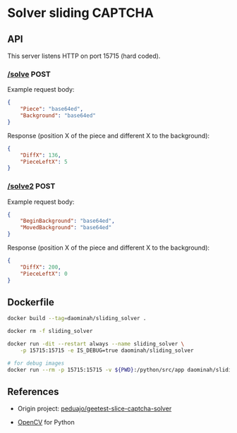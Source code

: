 # Solver sliding CAPTCHA

## API

This server listens HTTP on port 15715 (hard coded).

### [/solve](http://127.0.0.1:15715/solve) POST

Example request body:

````json
{
    "Piece": "base64ed",
    "Background": "base64ed"
}
````

Response (position X of the piece and different X to the background):

````json
{
    "DiffX": 136,
    "PieceLeftX": 5
}
````

### [/solve2](http://127.0.0.1:15715/solve2) POST

Example request body:

````json
{
    "BeginBackground": "base64ed",
    "MovedBackground": "base64ed"
}
````

Response (position X of the piece and different X to the background):

````json
{
    "DiffX": 200,
    "PieceLeftX": 0
}
````

## Dockerfile

````bash
docker build --tag=daominah/sliding_solver .

docker rm -f sliding_solver

docker run -dit --restart always --name sliding_solver \
    -p 15715:15715 -e IS_DEBUG=true daominah/sliding_solver 

# for debug images
docker run --rm -p 15715:15715 -v ${PWD}:/python/src/app daominah/sliding_solver
````

## References

* Origin project: [peduajo/geetest-slice-captcha-solver](https://github.com/peduajo/geetest-slice-captcha-solver)

* [OpenCV](https://pypi.org/project/opencv-python/3.4.11.43/) for Python
